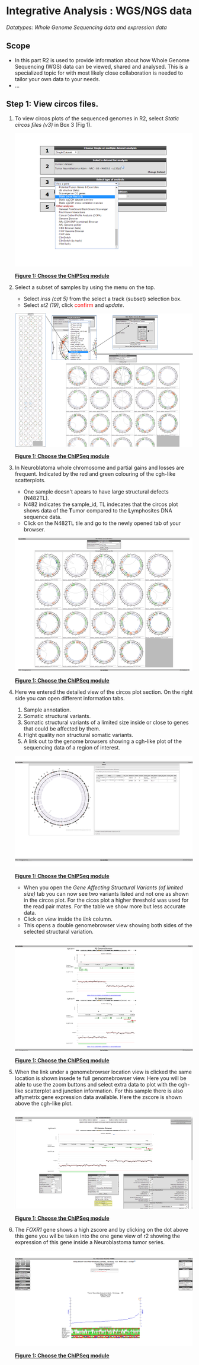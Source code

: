 <a id="integrative_analysis_wgs_data"></a>

Integrative Analysis : WGS/NGS data
===========================================

*Datatypes: Whole Genome Sequencing data and expression data*

Scope
-----
- In this part R2 is used to provide information about how Whole Genome Sequencing (WGS) data can be viewed, shared and analysed.
  This is a specialized topic for with most likely close collaboration is needed to tailor your own data to your needs.
- ...



## Step 1: View circos files.

1. To view circos plots of the sequenced genomes in R2, select *Static circos files (v3)* in Box 3 (Fig 1).
	
	![Figure 1: Choose the ChIPSeq module](_static/images/IntAnalysis_WGS_main_staticCircosFiles.png)
	
	[**Figure 1: Choose the ChIPSeq module**](_static/images/IntAnalysis_WGS_main_staticCircosFiles.png)
	
2. Select a subset of samples by using the menu on the top.
	- Select *inss (cat 5)* from the select a track (subset) selection box.
	- Select *st2 (19)*, click <font color="red">confirm</font> and *update*.
	
	![Figure 1: Choose the ChIPSeq module](_static/images/IntAnalysis_WGS_SelectSubset.png)
	
	[**Figure 1: Choose the ChIPSeq module**](_static/images/IntAnalysis_WGS_SelectSubset.png)
	
2. In Neuroblatoma whole chromosome and partial gains and losses are frequent. Indicated by the red and green colouring of the cgh-like scatterplots.
	- One sample doesn't apears to have large structural defects (N482TL).
	- N482 indicates the sample_id, TL indecates that the circos plot shows data of the **T**umor compared to the **L**ymphosites DNA sequence data.
	- Click on the N482TL tile and go to the newly opened tab of your browser.

	![Figure 1: Choose the ChIPSeq module](_static/images/IntAnalysis_WGS_inssSt2Subset.png)
	
	[**Figure 1: Choose the ChIPSeq module**](_static/images/IntAnalysis_WGS_inssSt2Subset.png)
	
3. Here we entered the detailed view of the circos plot section.
   On the right side you can open different information tabs.
	1.	Sample annotation.
	2.	Somatic structural variants.
	3.	Somatic structural variants of a limited size inside or close to genes that could be affected by them.
	4.	Hight quality non structural somatic variants.
	5.	A link out to the genome browsers showing a cgh-like plot of the sequencing data of a region of interest.

	![Figure 1: Choose the ChIPSeq module](_static/images/IntAnalysis_WGS_CircosDetailView.png)
	
	[**Figure 1: Choose the ChIPSeq module**](_static/images/IntAnalysis_WGS_CircosDetailView.png)
	
	- When you open the *Gene Affecting Structural Variants (of limited size)* tab you can now see two variants listed and not one as shown in the circos plot.
	  For the cicos plot a higher threshold was used for the read pair mates. For the table we show more but less accurate data.
	- Click on *view* inside the *link* column.
	- This opens a double genomebrowser view showing both sides of the selected structural variation.

	![Figure 1: Choose the ChIPSeq module](_static/images/IntAnalysis_WGS_StucVarDuoPlot.png)
	
	[**Figure 1: Choose the ChIPSeq module**](_static/images/IntAnalysis_WGS_StucVarDuoPlot.png)

4. When the link under a genomebrowser location view is clicked the same location is shown insede te full genomebrowser view.
   Here you will be able to use the zoom buttons and select extra data to plot with the cgh-like scatterplot and junction information.
   For this sample there is also affymetrix gene expression data available. Here the zscore is shown above the cgh-like plot.

	![Figure 1: Choose the ChIPSeq module](_static/images/IntAnalysis_WGS_StucVarGenomebrowser.png)
	
	[**Figure 1: Choose the ChIPSeq module**](_static/images/IntAnalysis_WGS_StucVarGenomebrowser.png)
	
5. The *FOXR1* gene shows a high zscore and by clicking on the dot above this gene you wil be taken into the one gene view of r2 showing the expression of this gene inside a Neuroblastoma tumor series.

	![Figure 1: Choose the ChIPSeq module](_static/images/IntAnalysis_WGS_FoxM1oneGeneView.png)
	
	[**Figure 1: Choose the ChIPSeq module**](_static/images/IntAnalysis_WGS_FoxM1oneGeneView.png)
	
	  
	